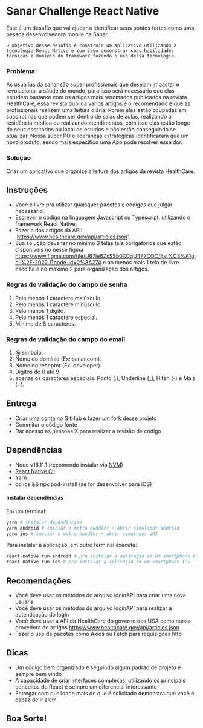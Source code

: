 # Sanar Challenge React Native
Este é um desafio que vai ajudar a identificar seus pontos fortes como uma pessoa desenvolvedora mobile na Sanar.

`
O objetivo desse desafio é construir um aplicativo utilizando a tecnologia React Native e com isso demonstrar suas habilidades técnicas e domínio do framework fazendo o uso dessa tecnologia.
`

### Problema:

As usuárias da sanar são super profissionais que desejam impactar e revolucionar a sáude do mundo, para isso será necessário que elas estudem bastante
com os artigos mais renomados publicados na revista HealthCare, essa revista publica varios artigos e o recomendado é que as profissionais realizem uma leitura diária. Porém elas estão ocupadas em suas rotinas que podem ser dentro de salas de aulas, realizando a residência médica ou realizando atendimentos, com isso elas estão longe de seus escritórios ou local de estudos e não estão conseguindo se atualizar. Nossa super PO e lideranças estratégicas identificaram que um novo produto, sendo mais específico uma App pode resolver essa dor.

### Solução

Criar um aplicativo que organize a leitura dos artigos da revista HealthCare.

## Instruções

* Você é livre pra utilizar quaisquer pacotes e códigos que julgar necessário.
* Escrever o código na linguagem Javascript ou Typescript, utilizando o framework React Native.
* Fazer a dos artigos da API: 'https://www.healthcare.gov/api/articles.json'.
* Sua solução deve ter no mínimo 3 telas tela obrigátorios que estão disponíveis no nesse figma https://www.figma.com/file/U67le6ZsSSb0XOgU4F7COC/Est%C3%A1gio-%2F-2022.1?node-id=2%3A274 e ao menos mais 1 tela de livre escolha e no máximo 2 para organização dos artigos.


### Regras de validação do campo de senha
1. Pelo menos 1 caractere maiúsculo.
2. Pelo menos 1 caractere minúsculo.
3. Pelo menos 1 dígito.
4. Pelo menos 1 caractere especial.
5. Mínimo de 8 caracteres.

### Regras de validação do campo do email
1. @ simbolo.
2. Nome do domínio (Ex: sanar.com).
3. Nome do receptor (Ex: developer).
4. Digitos de 0 até 9
5. apenas os caracteres especiais: Ponto (.), Underline (_), Hífen (-) e Mais (+).

## Entrega

* Criar uma conta no GitHub e fazer um fork desse projeto
* Commitar o código fonte
* Dar acesso as pessoas X para realizar a revisão de código

## Dependências

* Node v16.11.1 (recomendo instalar via [NVM](https://github.com/creationix/nvm))
* [React Native Cli](https://www.npmjs.com/package/react-native-cli)
* [Yarn](https://yarnpkg.com)
* cd ios && npx pod-install (se for desenvolver para iOS)


#### Instalar dependências

Em um terminal:

```bash
yarn # instalar dependências
yarn android # iniciar o metro bundler + abrir simulador android
yarn ios # iniciar o metro bundler + abrir simulador iOS
```

Para instalar a aplicação, em outro terminal execute:
```bash
react-native run-android # pra instalar a aplicação em um smartphone Android
react-native run-ios # pra instalar a aplicação em um smartphone IOS
```

## Recomendações
* Você deve usar os métodos do arquivo loginAPI para criar uma nova usuária
* Você deve usar os métodos do arquivo loginAPI para realizar a autenticação do login
* Você deve usar a API da HealthCare do governo dos USA como nossa provedora de artigos https://www.healthcare.gov/api/articles.json 
* Fazer o uso de pacotes como Axios ou Fetch para requisições http

## Dicas

* Um código bem organizado e seguindo algum padrão de projeto é sempre bem vindo
* A capacidade de criar interfaces complexas, utilizando os principais conceitos do React é sempre um diferencial interessante
* Entregar com qualidade mais do que é solicitado demonstra que você é capaz de ir além

## Boa Sorte!
